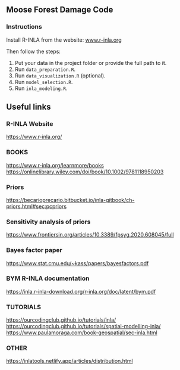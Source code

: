 ## Moose Forest Damage Code

### Instructions

Install R-INLA from the website: www.r-inla.org

Then follow the steps:

1. Put your data in the project folder or provide the full path to it.
2. Run `data_preparation.R`.
3. Run `data_visualization.R` (optional).
4. Run `model_selection.R`.
5. Run `inla_modeling.R`.

## Useful links

### R-INLA Website
https://www.r-inla.org/

### BOOKS
https://www.r-inla.org/learnmore/books
https://onlinelibrary.wiley.com/doi/book/10.1002/9781118950203

### Priors
https://becarioprecario.bitbucket.io/inla-gitbook/ch-priors.html#sec:pcpriors

### Sensitivity analysis of priors
https://www.frontiersin.org/articles/10.3389/fpsyg.2020.608045/full

### Bayes factor paper
https://www.stat.cmu.edu/~kass/papers/bayesfactors.pdf

### BYM R-INLA documentation
https://inla.r-inla-download.org/r-inla.org/doc/latent/bym.pdf


### TUTORIALS
https://ourcodingclub.github.io/tutorials/inla/
https://ourcodingclub.github.io/tutorials/spatial-modelling-inla/
https://www.paulamoraga.com/book-geospatial/sec-inla.html

### OTHER
https://inlatools.netlify.app/articles/distribution.html





